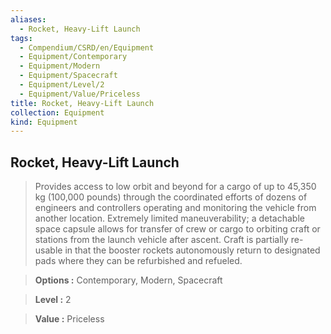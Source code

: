 ```yaml
---
aliases:
  - Rocket, Heavy-Lift Launch
tags:
  - Compendium/CSRD/en/Equipment
  - Equipment/Contemporary
  - Equipment/Modern
  - Equipment/Spacecraft
  - Equipment/Level/2
  - Equipment/Value/Priceless
title: Rocket, Heavy-Lift Launch
collection: Equipment
kind: Equipment
---
```

## Rocket, Heavy-Lift Launch    
    
>Provides access to low orbit and beyond for a cargo of up to 45,350 kg (100,000 pounds) through the coordinated efforts of dozens of engineers and controllers operating and monitoring the vehicle from another location. Extremely limited maneuverability; a detachable space capsule allows for transfer of crew or cargo to orbiting craft or stations from the launch vehicle after ascent. Craft is partially re-usable in that the booster rockets autonomously return to designated pads where they can be refurbished and refueled.    
> **Options :** Contemporary, Modern, Spacecraft    
> **Level :** 2    
> **Value :** Priceless